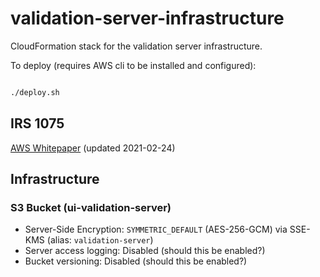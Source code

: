# validation-server-infrastructure

CloudFormation stack for the validation server infrastructure.

To deploy (requires AWS cli to be installed and configured):

```bash

./deploy.sh

```

## IRS 1075

[AWS Whitepaper](https://docs.aws.amazon.com/whitepapers/latest/internal-revenue-service-publication-1075-compliance-in-aws/internal-revenue-service-publication-1075-compliance-in-aws.pdf#welcome)
(updated 2021-02-24)

## Infrastructure

### S3 Bucket (ui-validation-server)

* Server-Side Encryption: `SYMMETRIC_DEFAULT` (AES-256-GCM) via SSE-KMS (alias: `validation-server`)
* Server access logging: Disabled (should this be enabled?)
* Bucket versioning: Disabled (should this be enabled?)
